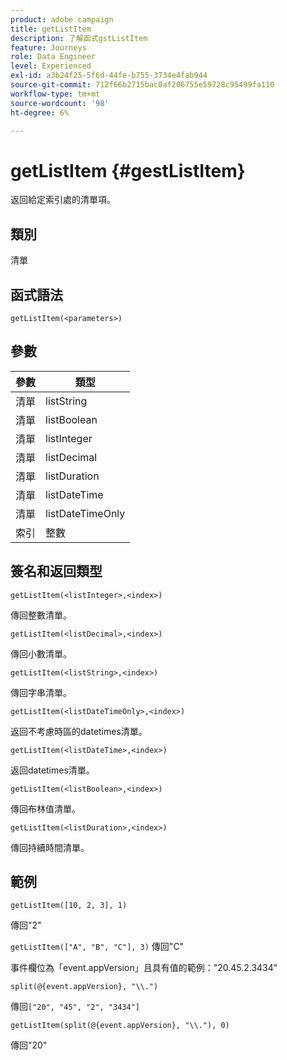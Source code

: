```yaml
---
product: adobe campaign
title: getListItem
description: 了解函式gstListItem
feature: Journeys
role: Data Engineer
level: Experienced
exl-id: a3b24f25-5f6d-44fe-b755-3734e4fab944
source-git-commit: 712f66b2715bac0af206755e59728c95499fa110
workflow-type: tm+mt
source-wordcount: '98'
ht-degree: 6%

---
```


# getListItem {#gestListItem}

返回給定索引處的清單項。

## 類別

清單

## 函式語法

`getListItem(<parameters>)`

## 參數

| 參數 | 類型 |
|-----------|------------------|
| 清單 | listString |
| 清單 | listBoolean |
| 清單 | listInteger |
| 清單 | listDecimal |
| 清單 | listDuration |
| 清單 | listDateTime |
| 清單 | listDateTimeOnly |
| 索引 | 整數 |

## 簽名和返回類型

`getListItem(<listInteger>,<index>)`

傳回整數清單。

`getListItem(<listDecimal>,<index>)`

傳回小數清單。

`getListItem(<listString>,<index>)`

傳回字串清單。

`getListItem(<listDateTimeOnly>,<index>)`

返回不考慮時區的datetimes清單。

`getListItem(<listDateTime>,<index>)`

返回datetimes清單。

`getListItem(<listBoolean>,<index>)`

傳回布林值清單。

`getListItem(<listDuration>,<index>)`

傳回持續時間清單。

## 範例

`getListItem([10, 2, 3], 1)`

傳回&quot;2&quot;

`getListItem(["A", "B", "C"], 3)`
傳回&quot;C&quot;

事件欄位為「event.appVersion」且具有值的範例：&quot;20.45.2.3434&quot;

`split(@{event.appVersion}, "\\.")`

傳回`["20", "45", "2", "3434"]`

`getListItem(split(@{event.appVersion}, "\\."), 0)`

傳回&quot;20&quot;
